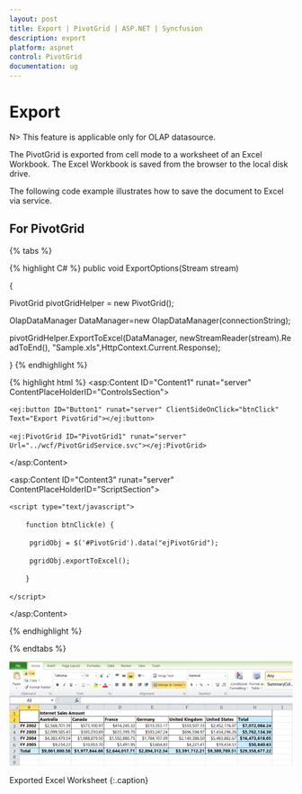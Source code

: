 ```yaml
---
layout: post
title: Export | PivotGrid | ASP.NET | Syncfusion
description: export
platform: aspnet
control: PivotGrid
documentation: ug
---
```


# Export

N> This feature is applicable only for OLAP datasource.

The PivotGrid is exported from cell mode to a worksheet of an Excel Workbook. The Excel Workbook is saved from the browser to the local disk drive.

The following code example illustrates how to save the document to Excel via service.

## For PivotGrid

{% tabs %}

{% highlight C# %}
public void ExportOptions(Stream stream)

{

PivotGrid pivotGridHelper = new PivotGrid();

OlapDataManager DataManager=new OlapDataManager(connectionString);

pivotGridHelper.ExportToExcel(DataManager, newStreamReader(stream).ReadToEnd(), "Sample.xls",HttpContext.Current.Response);

}
{% endhighlight %}

{% highlight html %}
<asp:Content ID="Content1" runat="server" ContentPlaceHolderID="ControlsSection">

    <ej:button ID="Button1" runat="server" ClientSideOnClick="btnClick" Text="Export PivotGrid"></ej:button> 

    <ej:PivotGrid ID="PivotGrid1" runat="server" Url="../wcf/PivotGridService.svc"></ej:PivotGrid>

</asp:Content>

<asp:Content ID="Content3" runat="server" ContentPlaceHolderID="ScriptSection">

    <script type="text/javascript">

        function btnClick(e) {

         pgridObj = $('#PivotGrid').data("ejPivotGrid");

         pgridObj.exportToExcel();

        }

    </script>    

</asp:Content>

{% endhighlight %}

{% endtabs %}

![](Export_images/Export_img1.png)

Exported Excel Worksheet
{:.caption}
